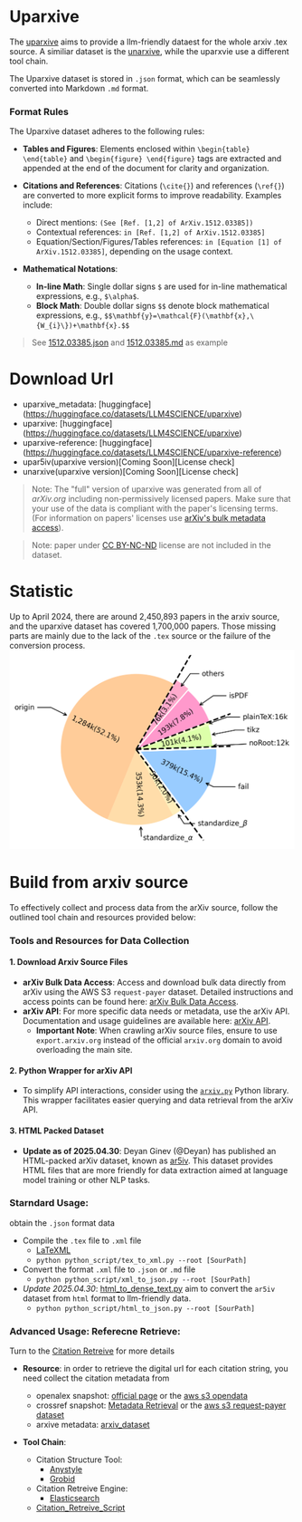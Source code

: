 # Uparxive

The [uparxive](https://github.com/veya2ztn/uparxive) aims to provide a llm-friendly dataest for the whole arxiv .tex source. A similiar dataset is the [unarxive](https://github.com/IllDepence/unarXive), while the uparxvie use a different tool chain.

The Uparxive dataset is stored in `.json` format, which can be seamlessly converted into Markdown `.md` format.

### Format Rules

The Uparxive dataset adheres to the following rules:

- **Tables and Figures**: Elements enclosed within `\begin{table} \end{table}` and `\begin{figure} \end{figure}` tags are extracted and appended at the end of the document for clarity and organization.

- **Citations and References**: Citations (`\cite{}`) and references (`\ref{}`) are converted to more explicit forms to improve readability. Examples include:
  - Direct mentions: `(See [Ref. [1,2] of ArXiv.1512.03385])`
  - Contextual references: `in [Ref. [1,2] of ArXiv.1512.03385]`
  - Equation/Section/Figures/Tables references: `in [Equation [1] of ArXiv.1512.03385]`, depending on the usage context.
  
- **Mathematical Notations**:
  - **In-line Math**: Single dollar signs `$` are used for in-line mathematical expressions, e.g., `$\alpha$`.
  - **Block Math**: Double dollar signs `$$` denote block mathematical expressions, e.g., `$$\mathbf{y}=\mathcal{F}(\mathbf{x},\{W_{i}\})+\mathbf{x}.$$`

> See [1512.03385.json](https://github.com/veya2ztn/uparxive/blob/release/example/1512/1512.03385/uparxive/1512.03385.json) and [1512.03385.md](https://github.com/veya2ztn/uparxive/blob/release/example/1512/1512.03385/uparxive/1512.03385.md) as example

# Download Url
  - uparxive_metadata: [huggingface] (https://huggingface.co/datasets/LLM4SCIENCE/uparxive)
  - uparxive: [huggingface] (https://huggingface.co/datasets/LLM4SCIENCE/uparxive)
  - uparxive-reference:  [huggingface] (https://huggingface.co/datasets/LLM4SCIENCE/uparxive-reference)
  - upar5iv(uparxive version)[Coming Soon][License check]  
  - unarxive(uparxive version)[Coming Soon][License check]  

> Note: The "full" version of uparxive was generated from all of *arXiv.org* including non-permissively licensed papers. Make sure that your use of the data is compliant with the paper's licensing terms. (For information on papers' licenses use [arXiv's bulk metadata access](https://info.arxiv.org/help/bulk_data/index.html)). 

> Note: paper under [CC BY-NC-ND](http://creativecommons.org/licenses/by-nc-nd/4.0) license are not included in the dataset.



# Statistic
Up to April 2024, there are around 2,450,893 papers in the arxiv source, and the uparxive dataset has covered 1,700,000 papers. Those missing parts are mainly due to the lack of the `.tex` source or the failure of the conversion process.
![uparxive_analysis](https://github.com/veya2ztn/uparxive/blob/release/figures/uparxive_analysis.png?raw=true)

# Build from arxiv source

To effectively collect and process data from the arXiv source, follow the outlined tool chain and resources provided below:

### Tools and Resources for Data Collection

#### 1. **Download Arxiv Source Files**
   - **arXiv Bulk Data Access**: Access and download bulk data directly from arXiv using the AWS S3 `request-payer` dataset. Detailed instructions and access points can be found here: [arXiv Bulk Data Access](https://info.arxiv.org/help/bulk_data.html).
   - **arXiv API**: For more specific data needs or metadata, use the arXiv API. Documentation and usage guidelines are available here: [arXiv API](https://info.arxiv.org/help/api/index.html).
     - **Important Note**: When crawling arXiv source files, ensure to use `export.arxiv.org` instead of the official `arxiv.org` domain to avoid overloading the main site.

#### 2. **Python Wrapper for arXiv API**
   - To simplify API interactions, consider using the [`arxiv.py`](https://github.com/lukasschwab/arxiv.py) Python library. This wrapper facilitates easier querying and data retrieval from the arXiv API.

#### 3. **HTML Packed Dataset**
   - **Update as of 2025.04.30**: Deyan Ginev (@Deyan) has published an HTML-packed arXiv dataset, known as [ar5iv](https://sigmathling.kwarc.info/resources/ar5iv-dataset-2024/). This dataset provides HTML files that are more friendly for data extraction aimed at language model training or other NLP tasks.

### Starndard Usage:
obtain the `.json` format data
- Compile the `.tex` file to `.xml` file
  - [LaTeXML](https://dlmf.nist.gov/LaTeXML/) 
  - `python python_script/tex_to_xml.py --root [SourPath]`
- Convert the format `.xml` file to `.json` or `.md` file
  - ``python python_script/xml_to_json.py --root [SourPath]``
- *Update 2025.04.30*: [html_to_dense_text.py](https://github.com/veya2ztn/uparxive/blob/main/uparxive/xml_to_json/html_to_dense_text.py) aim to convert the `ar5iv` dataset from `html` format to llm-friendly data.
  - `python python_script/html_to_json.py --root [SourPath]`



### Advanced Usage: Referecne Retrieve: 
Turn to the [Citation Retreive](https://github.com/veya2ztn/uparxive) for more details

- **Resource**: in order to retrieve the digital url for each citation string, you need collect the citation metadata from 
  - openalex snapshot: [official page](https://docs.openalex.org/download-all-data/download-to-your-machine) or the [aws s3 opendata](https://registry.opendata.aws/openalex/)
  - crossref snapshot: [Metadata Retrieval](https://www.crossref.org/documentation/retrieve-metadata/) or the [aws s3 request-payer dataset](https://www.crossref.org/documentation/retrieve-metadata/rest-api/tips-for-using-public-data-files-and-plus-snapshots/)
  - arxive metadata:  [arxiv_dataset](https://huggingface.co/datasets/arxiv_dataset)

- **Tool Chain**:
  - Citation Structure Tool:
    - [Anystyle](https://github.com/inukshuk/anystyle)
    - [Grobid](https://github.com/kermitt2/grobid)
  - Citation Retreive Engine:
    - [Elasticsearch](https://github.com/elastic/elasticsearch)
  - [Citation_Retreive_Script](https://github.com/veya2ztn/uparxive/blob/main/uparxive/reference_reterive/citation_string_to_reference.py)
    

